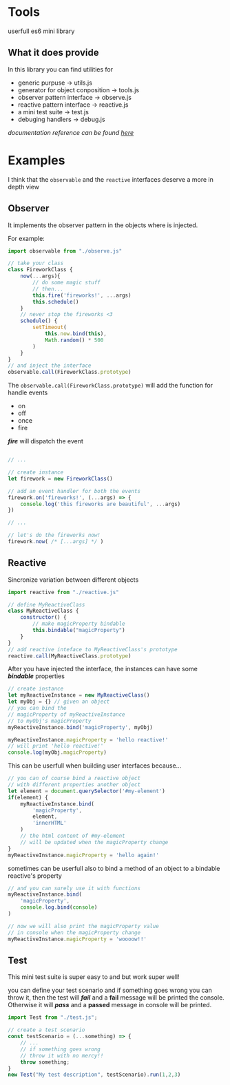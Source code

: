 Tools
===
userfull es6 mini library

## What it does provide

In this library you can find utilities for
* generic purpuse -> utils.js
* generator for object conposition -> tools.js
* observer pattern interface -> observe.js
* reactive pattern interface -> reactive.js
* a mini test suite -> test.js
* debuging handlers -> debug.js

*documentation reference can be found [here](doc/index.md)*

# Examples

I think that the ```observable``` and the ```reactive``` interfaces deserve a more in depth view

Observer
---

It implements the observer pattern in the objects where is injected.

For example:

```javascript
import observable from "./observe.js"

// take your class
class FireworkClass {
	now(...args){
		// do some magic stuff
		// then...
		this.fire('fireworks!', ...args)
		this.schedule()
	}
	// never stop the fireworks <3
	schedule() {
		setTimeout(
			this.now.bind(this),
			Math.random() * 500
		)
	}
}
// and inject the interface
observable.call(FireworkClass.prototype)
```
The `observable.call(FireworkClass.prototype)` will add the function for handle events
- on
- off
- once
- fire

***fire*** will dispatch the event
```javascript

// ...

// create instance
let firework = new FireworkClass()

// add an event handler for both the events
firework.on('fireworks!', (...args) => {
	console.log('this fireworks are beautiful', ...args)
})

// ...

// let's do the fireworks now!
firework.now( /* [...args] */ )
```

Reactive
---
Sincronize variation between different objects
```javascript
import reactive from "./reactive.js"

// define MyReactiveClass
class MyReactiveClass {
	constructor() {
		// make magicProperty bindable
		this.bindable("magicProperty")
	}
}
// add reactive inteface to MyReactiveClass's prototype
reactive.call(MyReactiveClass.prototype)
```
After you have injected the interface, the instances can have some ***bindable*** properties
```javascript
// create instance
let myReactiveInstance = new MyReactiveClass()
let myObj = {} // given an object
// you can bind the
// magicProperty of myReactiveInstance
// to myObj's magicProperty
myReactiveInstance.bind('magicProperty', myObj)

myReactiveInstance.magicProperty = 'hello reactive!'
// will print 'hello reactive!'
console.log(myObj.magicProperty)
```
This can be userfull when building user interfaces because...
```javascript
// you can of course bind a reactive object
// with different properties another object
let element = document.querySelector('#my-element')
if(element) {
	myReactiveInstance.bind(
		'magicProperty',
		element,
		'innerHTML'
	)
	// the html content of #my-element
	// will be updated when the magicProperty change
}
myReactiveInstance.magicProperty = 'hello again!'
```
sometimes can be userfull also to bind a method of an object to a bindable reactive's property
```javascript
// and you can surely use it with functions
myReactiveInstance.bind(
	'magicProperty',
	console.log.bind(console)
)

// now we will also print the magicProperty value
// in console when the magicProperty change
myReactiveInstance.magicProperty = 'woooow!!'
```

Test
---

This mini test suite is super easy to and but work super well!

you can define your test scenario and if something goes wrong you can throw it, then the test will ***fail*** and a **fail** message will be printed the console. Otherwise it will ***pass*** and a **passed** message in console will be printed.
```javascript
import Test from "./test.js";

// create a test scenario
const testScenario = (...something) => {
	// ...
	// if something goes wrong
	// throw it with no mercy!!
	throw something;
}
new Test("My test description", testScenario).run(1,2,3)
```